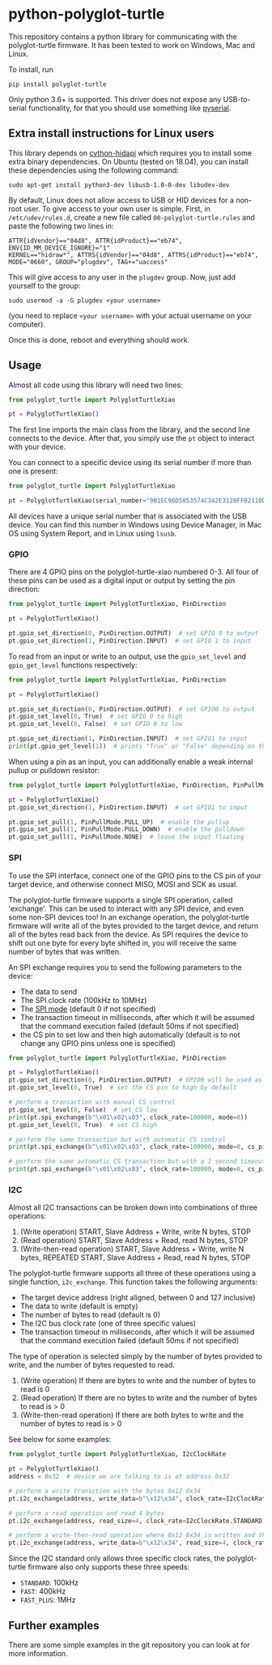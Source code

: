# python-polyglot-turtle

This repository contains a python library for communicating with the polyglot-turtle firmware. It has been tested to work on Windows, Mac and Linux.

To install, run

```
pip install polyglot-turtle
```

Only python 3.6+ is supported. This driver does not expose any USB-to-serial functionality, for that you should use something like [pyserial](https://pypi.org/project/pyserial/).

## Extra install instructions for Linux users

This library depends on [cython-hidapi](https://github.com/trezor/cython-hidapi) which requires you to install some extra binary dependencies. On Ubuntu (tested on 18.04), you can install these dependencies using the following command:

```
sudo apt-get install python3-dev libusb-1.0-0-dev libudev-dev
```

By default, Linux does not allow access to USB or HID devices for a non-root user. To give access to your own user is simple. First, in `/etc/udev/rules.d`, create a new file called `00-polyglot-turtle.rules` and paste the following two lines in:

```
ATTR{idVendor}=="04d8", ATTR{idProduct}=="eb74", ENV{ID_MM_DEVICE_IGNORE}="1"
KERNEL=="hidraw*", ATTRS{idVendor}=="04d8", ATTRS{idProduct}=="eb74", MODE="0660", GROUP="plugdev", TAG+="uaccess"
```

This will give access to any user in the `plugdev` group. Now, just add yourself to the group:

```
sudo usermod -a -G plugdev <your username>
```

(you need to replace `<your username>` with your actual username on your computer).

Once this is done, reboot and everything should work.

## Usage

Almost all code using this library will need two lines:

```python
from polyglot_turtle import PolyglotTurtleXiao

pt = PolyglotTurtleXiao()
```

The first line imports the main class from the library, and the second line connects to the device. After that, you simply use the `pt` object to interact with your device.

You can connect to a specific device using its serial number if more than one is present:

```python
from polyglot_turtle import PolyglotTurtleXiao

pt = PolyglotTurtleXiao(serial_number="9B1EC96D5053574C342E3120FF02110D")
```

All devices have a unique serial number that is associated with the USB device. You can find this number in Windows using Device Manager, in Mac OS using System Report, and in Linux using `lsusb`.

### GPIO

There are 4 GPIO pins on the polyglot-turtle-xiao numbered 0-3. All four of these pins can be used as a digital input or output by setting the pin direction:

```python
from polyglot_turtle import PolyglotTurtleXiao, PinDirection

pt = PolyglotTurtleXiao()

pt.gpio_set_direction(0, PinDirection.OUTPUT)  # set GPIO 0 to output
pt.gpio_set_direction(1, PinDirection.INPUT)  # set GPIO 1 to input
```

To read from an input or write to an output, use the `gpio_set_level` and `gpio_get_level` functions respectively:

```python
from polyglot_turtle import PolyglotTurtleXiao, PinDirection

pt = PolyglotTurtleXiao()

pt.gpio_set_direction(0, PinDirection.OUTPUT)  # set GPIO0 to output
pt.gpio_set_level(0, True)  # set GPIO 0 to high
pt.gpio_set_level(0, False)  # set GPIO 0 to low

pt.gpio_set_direction(1, PinDirection.INPUT)  # set GPIO1 to input
print(pt.gpio_get_level(1))  # prints "True" or "False" depending on the state of GPIO1
```

When using a pin as an input, you can additionally enable a weak internal pullup or pulldown resistor:

```python
from polyglot_turtle import PolyglotTurtleXiao, PinDirection, PinPullMode

pt = PolyglotTurtleXiao()
pt.gpio_set_direction(1, PinDirection.INPUT)  # set GPIO1 to input

pt.gpio_set_pull(1, PinPullMode.PULL_UP)  # enable the pullup
pt.gpio_set_pull(1, PinPullMode.PULL_DOWN)  # enable the pulldown
pt.gpio_set_pull(1, PinPullMode.NONE)  # leave the input floating

```

### SPI

To use the SPI interface, connect one of the GPIO pins to the CS pin of your target device, and otherwise connect MISO, MOSI and SCK as usual.

The polyglot-turtle firmware supports a single SPI operation, called 'exchange'. This can be used to interact with any SPI device, and even some non-SPI devices too! In an exchange operation, the polyglot-turtle firmware will write all of the bytes provided to the target device, and return all of the bytes read back from the device. As SPI requires the device to shift out one byte for every byte shifted in, you will receive the same number of bytes that was written.

An SPI exchange requires you to send the following parameters to the device:

- The data to send
- The SPI clock rate (100kHz to 10MHz)
- The [SPI mode](https://en.wikipedia.org/wiki/Serial_Peripheral_Interface#Mode_numbers) (default 0 if not specified)
- The transaction timeout in milliseconds, after which it will be assumed that the command execution failed (default 50ms if not specified)
- the CS pin to set low and then high automatically (default is to not change any GPIO pins unless one is specified)

```python
from polyglot_turtle import PolyglotTurtleXiao, PinDirection

pt = PolyglotTurtleXiao()
pt.gpio_set_direction(0, PinDirection.OUTPUT)  # GPIO0 will be used as the CS pin
pt.gpio_set_level(0, True)  # set the CS pin to high by default

# perform a transaction with manual CS control
pt.gpio_set_level(0, False)  # set CS low
print(pt.spi_exchange(b"\x01\x02\x03", clock_rate=100000, mode=0))
pt.gpio_set_level(0, True)  # set CS high

# perform the same transaction but with automatic CS control
print(pt.spi_exchange(b"\x01\x02\x03", clock_rate=100000, mode=0, cs_pin=0))

# perform the same automatic CS transaction but with a 1 second timeout
print(pt.spi_exchange(b"\x01\x02\x03", clock_rate=100000, mode=0, cs_pin=0, transaction_timeout_ms=1000))
```

### I2C

Almost all I2C transactions can be broken down into combinations of three operations:

1. (Write operation) START, Slave Address + Write, write N bytes, STOP
2. (Read operation) START, Slave Address + Read, read N bytes, STOP
2. (Write-then-read operation) START, Slave Address + Write, write N bytes, REPEATED START, Slave Address + Read, read N bytes, STOP

The polyglot-turtle firmware supports all three of these operations using a single function, `i2c_exchange`. This function takes the following arguments:

- The target device address (right aligned, between 0 and 127 inclusive)
- The data to write (default is empty)
- The number of bytes to read (default is 0)
- The I2C bus clock rate (one of three specific values)
- The transaction timeout in milliseconds, after which it will be assumed that the command execution failed (default 50ms if not specified)

The type of operation is selected simply by the number of bytes provided to write, and the number of bytes requested to read. 

1. (Write operation) If there are bytes to write and the number of bytes to read is 0
2. (Read operation) If there are no bytes to write and the number of bytes to read is > 0
3. (Write-then-read operation) If there are both bytes to write and the number of bytes to read is > 0

See below for some examples:

```python
from polyglot_turtle import PolyglotTurtleXiao, I2cClockRate

pt = PolyglotTurtleXiao()
address = 0x32  # device we are talking to is at address 0x32

# perform a write transction with the bytes 0x12 0x34
pt.i2c_exchange(address, write_data=b"\x12\x34", clock_rate=I2cClockRate.STANDARD)  

# perform a read operation and read 4 bytes
pt.i2c_exchange(address, read_size=4, clock_rate=I2cClockRate.STANDARD)  

# perform a write-then-read operation where 0x12 0x34 is written and then 4 bytes are read back
pt.i2c_exchange(address, write_data=b"\x12\x34", read_size=4, clock_rate=I2cClockRate.STANDARD)  
```

Since the I2C standard only allows three specific clock rates, the polyglot-turtle firmware also only supports these three speeds:

- `STANDARD`: 100kHz
- `FAST`: 400kHz
- `FAST_PLUS`: 1MHz

## Further examples

There are some simple examples in the git repository you can look at for more information.
